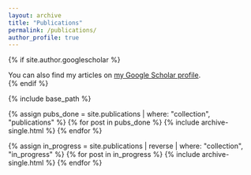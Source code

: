 ```yaml
---
layout: archive
title: "Publications"
permalink: /publications/
author_profile: true
---
```


{% if site.author.googlescholar %}
  <div class="wordwrap">You can also find my articles on <a href="{{site.author.googlescholar}}">my Google Scholar profile</a>.</div>
{% endif %}

{% include base_path %}


{% assign pubs_done = site.publications  |  where: "collection", "publications" %}
{% for post in pubs_done %}
	  {% include archive-single.html %}
{% endfor %}

{% assign in_progress = site.publications | reverse |  where: "collection", "in_progress" %}
{% for post in in_progress %}
	  {% include archive-single.html %}
{% endfor %}
